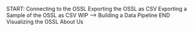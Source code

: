 START: Connecting to the OSSL
Exporting the OSSL as CSV
Exporting a Sample of the OSSL as CSV
WIP --> Building a Data Pipeline
END
Visualizing the OSSL
About Us
